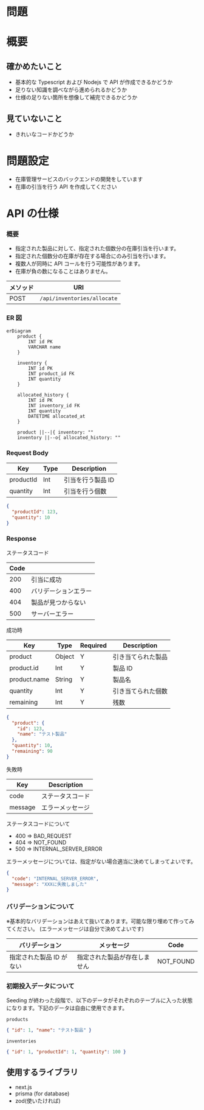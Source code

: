 # 問題

# 概要

## 確かめたいこと

- 基本的な Typescript および Nodejs で API が作成できるかどうか
- 足りない知識を調べながら進められるかどうか
- 仕様の足りない箇所を想像して補完できるかどうか

## 見ていないこと

- きれいなコードかどうか

# 問題設定

- 在庫管理サービスのバックエンドの開発をしています
- 在庫の引当を行う API を作成してください

# API の仕様

### 概要

- 指定された製品に対して、指定された個数分の在庫引当を行います。
- 指定された個数分の在庫が存在する場合にのみ引当を行います。
- 複数人が同時に API コールを行う可能性があります。
- 在庫が負の数になることはありません。

| メソッド | URI                         |
| -------- | --------------------------- |
| POST     | `/api/inventories/allocate` |

### ER 図

```mermaid
erDiagram
	product {
		INT id PK
		VARCHAR name
	}

	inventory {
		INT id PK
		INT product_id FK
		INT quantity
	}

	allocated_history {
		INT id PK
		INT inventory_id FK
		INT quantity
		DATETIME allocated_at
	}

	product ||--|{ inventory: ""
	inventory ||--o{ allocated_history: ""
```

### Request Body

| Key       | Type | Description       |
| --------- | ---- | ----------------- |
| productId | Int  | 引当を行う製品 ID |
| quantity  | Int  | 引当を行う個数    |

```json
{
  "productId": 123,
  "quantity": 10
}
```

### Response

ステータスコード

| Code |                      |
| ---- | -------------------- |
| 200  | 引当に成功           |
| 400  | バリデーションエラー |
| 404  | 製品が見つからない   |
| 500  | サーバーエラー       |

成功時

| Key          | Type   | Required | Description        |
| ------------ | ------ | -------- | ------------------ |
| product      | Object | Y        | 引き当てられた製品 |
| product.id   | Int    | Y        | 製品 ID            |
| product.name | String | Y        | 製品名             |
| quantity     | Int    | Y        | 引き当てられた個数 |
| remaining    | Int    | Y        | 残数               |

```json
{
  "product": {
    "id": 123,
    "name": "テスト製品"
  },
  "quantity": 10,
  "remaining": 90
}
```

失敗時

| Key     | Description      |
| ------- | ---------------- |
| code    | ステータスコード |
| message | エラーメッセージ |

ステータスコードについて

- 400 ⇒ BAD_REQUEST
- 404 ⇒ NOT_FOUND
- 500 ⇒ INTERNAL_SERVER_ERROR

エラーメッセージについては、指定がない場合適当に決めてしまってよいです。

```json
{
  "code": "INTERNAL_SERVER_ERROR",
  "message": "XXXに失敗しました"
}
```

### バリデーションについて

※基本的なバリデーションはあえて抜いてあります。可能な限り埋めて作ってみてください。
(エラーメッセージは自分で決めてよいです)

| バリデーション           | メッセージ                   | Code      |
| ------------------------ | ---------------------------- | --------- |
| 指定された製品 ID がない | 指定された製品が存在しません | NOT_FOUND |

### 初期投入データについて

Seeding が終わった段階で、以下のデータがそれぞれのテーブルに入った状態になります。下記のデータは自由に使用できます。

`products`

```json
{ "id": 1, "name": "テスト製品" }
```

`inventories`

```json
{ "id": 1, "productId": 1, "quantity": 100 }
```

## 使用するライブラリ

- next.js
- prisma (for database)
- zod(使いたければ)
